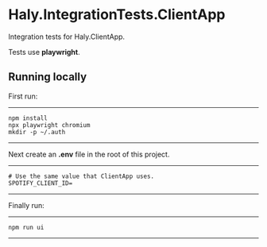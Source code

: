 # Haly.IntegrationTests.ClientApp

Integration tests for Haly.ClientApp.

Tests use **playwright**.

## Running locally

First run:

---

    npm install
    npx playwright chromium
    mkdir -p ~/.auth

---

Next create an **.env** file in the root of this project.

---

    # Use the same value that ClientApp uses.
    SPOTIFY_CLIENT_ID=

---

Finally run:

---

    npm run ui

---
